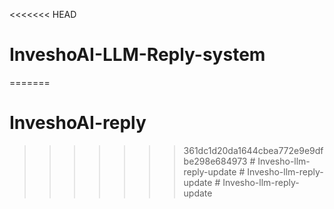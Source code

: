 <<<<<<< HEAD
# InveshoAI-LLM-Reply-system
=======
# InveshoAI-reply
>>>>>>> 361dc1d20da1644cbea772e9e9dfbe298e684973
#   I n v e s h o - l l m - r e p l y - u p d a t e  
 #   I n v e s h o - l l m - r e p l y - u p d a t e  
 #   I n v e s h o - l l m - r e p l y - u p d a t e  
 